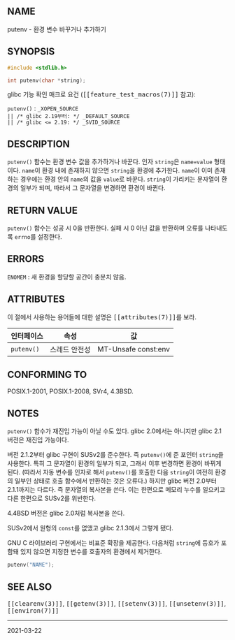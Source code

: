 ## NAME

putenv - 환경 변수 바꾸거나 추가하기

## SYNOPSIS

```c
#include <stdlib.h>

int putenv(char *string);
```

glibc 기능 확인 매크로 요건 (<tt>[[feature_test_macros(7)]]</tt> 참고):

`putenv()`
:   `_XOPEN_SOURCE`<br>
    `|| /* glibc 2.19부터: */ _DEFAULT_SOURCE`<br>
    `|| /* glibc <= 2.19: */ _SVID_SOURCE`

## DESCRIPTION

`putenv()` 함수는 환경 변수 값을 추가하거나 바꾼다. 인자 `string`은 `name=value` 형태이다. `name`이 환경 내에 존재하지 않으면 `string`을 환경에 추가한다. `name`이 이미 존재하는 경우에는 환경 안의 `name`의 값을 `value`로 바꾼다. `string`이 가리키는 문자열이 환경의 일부가 되며, 따라서 그 문자열을 변경하면 환경이 바뀐다.

## RETURN VALUE

`putenv()` 함수는 성공 시 0을 반환한다. 실패 시 0 아닌 값을 반환하며 오류를 나타내도록 `errno`를 설정한다.

## ERRORS

`ENOMEM`
:   새 환경을 할당할 공간이 충분치 않음.

## ATTRIBUTES

이 절에서 사용하는 용어들에 대한 설명은 <tt>[[attributes(7)]]</tt>를 보라.

| 인터페이스 | 속성 | 값 |
| --- | --- | --- |
| `putenv()` | 스레드 안전성 | MT-Unsafe const:env |

## CONFORMING TO

POSIX.1-2001, POSIX.1-2008, SVr4, 4.3BSD.

## NOTES

`putenv()` 함수가 재진입 가능이 아닐 수도 있다. glibc 2.0에서는 아니지만 glibc 2.1 버전은 재진입 가능이다.

버전 2.1.2부터 glibc 구현이 SUSv2를 준수한다. 즉 `putenv()`에 준 포인터 `string`을 사용한다. 특히 그 문자열이 환경의 일부가 되고, 그래서 이후 변경하면 환경이 바뀌게 된다. (따라서 자동 변수를 인자로 해서 `putenv()`를 호출한 다음 `string`이 여전히 환경의 일부인 상태로 호출 함수에서 반환하는 것은 오류다.) 하지만 glibc 버전 2.0부터 2.1.1까지는 다르다. 즉 문자열의 복사본을 쓴다. 이는 한편으로 메모리 누수를 일으키고 다른 한편으로 SUSv2를 위반한다.

4.4BSD 버전은 glibc 2.0처럼 복사본을 쓴다.

SUSv2에서 원형의 `const`를 없앴고 glibc 2.1.3에서 그렇게 됐다.

GNU C 라이브러리 구현에서는 비표준 확장을 제공한다. 다음처럼 `string`에 등호가 포함돼 있지 않으면 지정한 변수를 호출자의 환경에서 제거한다.

```c
putenv("NAME");
```

## SEE ALSO

<tt>[[clearenv(3)]]</tt>, <tt>[[getenv(3)]]</tt>, <tt>[[setenv(3)]]</tt>, <tt>[[unsetenv(3)]]</tt>, <tt>[[environ(7)]]</tt>

----

2021-03-22
